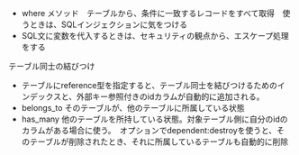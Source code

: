 * where メソッド　テーブルから、条件に一致するレコードをすべて取得　使うときは、SQLインジェクションに気をつける
* SQL文に変数を代入するときは、セキュリティの観点から、エスケープ処理をする

テーブル同士の結びつけ
* テーブルにreference型を指定すると、テーブル同士を結びつけるためのインデックスと、外部キー参照付きのidカラムが自動的に追加される。
* belongs_to  そのテーブルが、他のテーブルに所属している状態
* has_many 他のテーブルを所持している状態。対象テーブル側に自分のidのカラムがある場合に使う。　オプションでdependent:destroyを使うと、そのテーブルが削除されたとき、それに所属しているテーブルも自動的に削除

